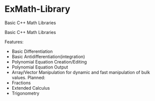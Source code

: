 # ExMath-Library
Basic C++ Math Libraries

Basic C++ Math Libraries

Features:
* Basic Differentiation
* Basic Antidifferentiation(integration)
* Polynomial Equation Creation/Editing
* Polynomial Equation Output
* Array/Vector Manipulation for dynamic and fast manipulation of bulk values.
Planned:
* Fractions
* Extended Calculus
* Trigonometry
